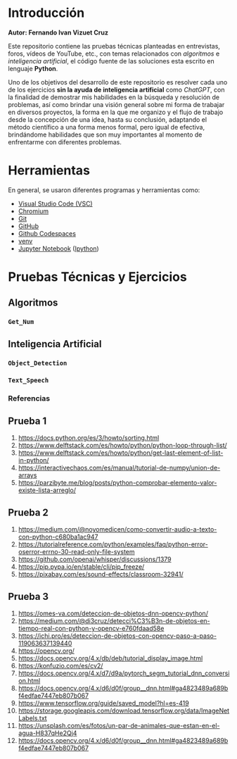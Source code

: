 # Introducción

**Autor: Fernando Ivan Vizuet Cruz** 

Este repositorio contiene las pruebas técnicas planteadas en entrevistas, foros, vídeos de YouTube, etc., con temas relacionados con *algoritmos* e *inteligencia* *artificial*, el código fuente de las soluciones esta escrito en lenguaje **Python**.

Uno de los objetivos del desarrollo de este repositorio es resolver cada uno de los ejercicios **sin la ayuda de inteligencia artificial** como *ChatGPT*, con la finalidad de demostrar mis habilidades en la búsqueda y resolución de problemas, así como brindar una visión general sobre mi forma de trabajar en diversos proyectos, la forma en la que me organizo y el flujo de trabajo desde la concepción de una idea, hasta su conclusión, adaptando el método científico a una forma menos formal, pero igual de efectiva, brindándome habilidades que son muy importantes al momento de enfrentarme con diferentes problemas.

# Herramientas

En general, se usaron diferentes programas y herramientas como:

- [Visual Studio Code (VSC)](https://code.visualstudio.com/)
- [Chromium](https://www.chromium.org/chromium-projects/)
- [Git](https://git-scm.com/)
- [GitHub](https://github.com/)
- [Github Codespaces](https://github.com/features/codespaces?locale=es-419)
- [venv](https://docs.python.org/3/library/venv.html)
- [Jupyter Notebook](https://docs.jupyter.org/en/latest/index.html) ([Ipython](https://ipython.org/project.html))

# Pruebas Técnicas y Ejercicios
## Algoritmos
### `Get_Num`


## Inteligencia Artificial
### `Object_Detection`
### `Text_Speech`
### Referencias

## Prueba 1

1. https://docs.python.org/es/3/howto/sorting.html
2. https://www.delftstack.com/es/howto/python/python-loop-through-list/
3. https://www.delftstack.com/es/howto/python/get-last-element-of-list-in-python/
4. https://interactivechaos.com/es/manual/tutorial-de-numpy/union-de-arrays
5. https://parzibyte.me/blog/posts/python-comprobar-elemento-valor-existe-lista-arreglo/

## Prueba 2

1. https://medium.com/@noyomedicen/como-convertir-audio-a-texto-con-python-c680ba1ac947
2. https://tutorialreference.com/python/examples/faq/python-error-oserror-errno-30-read-only-file-system
3. https://github.com/openai/whisper/discussions/1379
4. https://pip.pypa.io/en/stable/cli/pip_freeze/
5. https://pixabay.com/es/sound-effects/classroom-32941/

## Prueba 3

1. https://omes-va.com/deteccion-de-objetos-dnn-opencv-python/
2. https://medium.com/@di3cruz/detecci%C3%B3n-de-objetos-en-tiempo-real-con-python-y-opencv-e760fdaad58e
3. https://ichi.pro/es/deteccion-de-objetos-con-opencv-paso-a-paso-119063637139440
4. https://opencv.org/
5. https://docs.opencv.org/4.x/db/deb/tutorial_display_image.html
6. https://konfuzio.com/es/cv2/
7. https://docs.opencv.org/4.x/d7/d9a/pytorch_segm_tutorial_dnn_conversion.html
8. https://docs.opencv.org/4.x/d6/d0f/group__dnn.html#ga4823489a689bf4edfae7447eb807b067
9. https://www.tensorflow.org/guide/saved_model?hl=es-419
10. https://storage.googleapis.com/download.tensorflow.org/data/ImageNetLabels.txt
11. https://unsplash.com/es/fotos/un-par-de-animales-que-estan-en-el-agua-H837qHe2Qj4
12. https://docs.opencv.org/4.x/d6/d0f/group__dnn.html#ga4823489a689bf4edfae7447eb807b067
